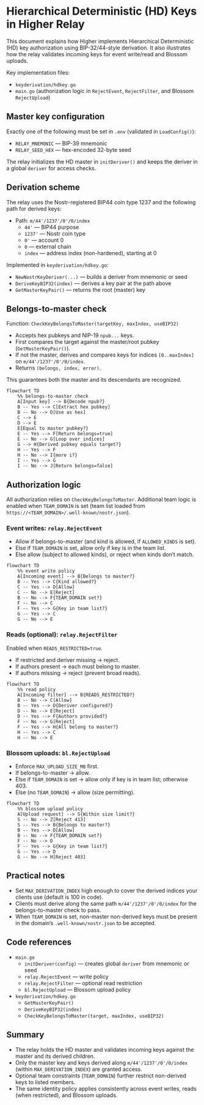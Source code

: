 # Hierarchical Deterministic (HD) Keys in Higher Relay

This document explains how Higher implements Hierarchical Deterministic (HD) key authorization using BIP-32/44-style derivation. It also illustrates how the relay validates incoming keys for event write/read and Blossom uploads.

Key implementation files:
- `keyderivation/hdkey.go`
- `main.go` (authorization logic in `RejectEvent`, `RejectFilter`, and Blossom `RejectUpload`)

## Master key configuration

Exactly one of the following must be set in `.env` (validated in `LoadConfig()`):
- `RELAY_MNEMONIC` — BIP-39 mnemonic
- `RELAY_SEED_HEX` — hex-encoded 32-byte seed

The relay initializes the HD master in `initDeriver()` and keeps the deriver in a global `deriver` for access checks.

## Derivation scheme

The relay uses the Nostr-registered BIP44 coin type 1237 and the following path for derived keys:

- Path: `m/44'/1237'/0'/0/index`
  - `44'` — BIP44 purpose
  - `1237'` — Nostr coin type
  - `0'` — account 0
  - `0` — external chain
  - `index` — address index (non-hardened), starting at 0

Implemented in `keyderivation/hdkey.go`:
- `NewNostrKeyDeriver(...)` — builds a deriver from mnemonic or seed
- `DeriveKeyBIP32(index)` — derives a key pair at the path above
- `GetMasterKeyPair()` — returns the root (master) key

## Belongs-to-master check

Function: `CheckKeyBelongsToMaster(targetKey, maxIndex, useBIP32)`

- Accepts hex pubkeys and NIP-19 `npub...` keys.
- First compares the target against the master/root pubkey (`GetMasterKeyPair()`).
- If not the master, derives and compares keys for indices `[0..maxIndex]` on `m/44'/1237'/0'/0/index`.
- Returns `(belongs, index, error)`.

This guarantees both the master and its descendants are recognized.

```mermaid
flowchart TD
    %% belongs-to-master check
    A[Input key] --> B{Decode npub?}
    B -- Yes --> C[Extract hex pubkey]
    B -- No --> D[Use as hex]
    C --> E
    D --> E
    E{Equal to master pubkey?}
    E -- Yes --> F[Return belongs=true]
    E -- No --> G[Loop over indices]
    G --> H{Derived pubkey equals target?}
    H -- Yes --> F
    H -- No --> I{more i?}
    I -- Yes --> G
    I -- No --> J[Return belongs=false]
```

## Authorization logic

All authorization relies on `CheckKeyBelongsToMaster`. Additional team logic is enabled when `TEAM_DOMAIN` is set (team list loaded from `https://<TEAM_DOMAIN>/.well-known/nostr.json`).

### Event writes: `relay.RejectEvent`

- Allow if belongs-to-master (and kind is allowed, if `ALLOWED_KINDS` is set).
- Else if `TEAM_DOMAIN` is set, allow only if key is in the team list.
- Else allow (subject to allowed kinds), or reject when kinds don’t match.

```mermaid
flowchart TD
    %% event write policy
    A[Incoming event] --> B{Belongs to master?}
    B -- Yes --> C{Kind allowed?}
    C -- Yes --> D[Allow]
    C -- No --> E[Reject]
    B -- No --> F{TEAM_DOMAIN set?}
    F -- No --> C
    F -- Yes --> G{Key in team list?}
    G -- Yes --> C
    G -- No --> E
```

### Reads (optional): `relay.RejectFilter`

Enabled when `READS_RESTRICTED=true`.
- If restricted and deriver missing → reject.
- If authors present → each must belong to master.
- If authors missing → reject (prevent broad reads).

```mermaid
flowchart TD
    %% read policy
    A[Incoming filter] --> B{READS_RESTRICTED?}
    B -- No --> C[Allow]
    B -- Yes --> D{Deriver configured?}
    D -- No --> E[Reject]
    D -- Yes --> F{Authors provided?}
    F -- No --> G[Reject]
    F -- Yes --> H{All belong to master?}
    H -- Yes --> C
    H -- No --> E
```

### Blossom uploads: `bl.RejectUpload`

- Enforce `MAX_UPLOAD_SIZE_MB` first.
- If belongs-to-master → allow.
- Else if `TEAM_DOMAIN` is set → allow only if key is in team list; otherwise 403.
- Else (no `TEAM_DOMAIN`) → allow (size permitting).

```mermaid
flowchart TD
    %% blossom upload policy
    A[Upload request] --> S{Within size limit?}
    S -- No --> Z[Reject 413]
    S -- Yes --> B{Belongs to master?}
    B -- Yes --> D[Allow]
    B -- No --> F{TEAM_DOMAIN set?}
    F -- No --> D
    F -- Yes --> G{Key in team list?}
    G -- Yes --> D
    G -- No --> H[Reject 403]
```

## Practical notes

- Set `MAX_DERIVATION_INDEX` high enough to cover the derived indices your clients use (default is 100 in code).
- Clients must derive along the same path `m/44'/1237'/0'/0/index` for the belongs-to-master check to pass.
- When `TEAM_DOMAIN` is set, non-master non-derived keys must be present in the domain’s `.well-known/nostr.json` to be accepted.

## Code references

- `main.go`
  - `initDeriver(config)` — creates global `deriver` from mnemonic or seed
  - `relay.RejectEvent` — write policy
  - `relay.RejectFilter` — optional read restriction
  - `bl.RejectUpload` — Blossom upload policy
- `keyderivation/hdkey.go`
  - `GetMasterKeyPair()`
  - `DeriveKeyBIP32(index)`
  - `CheckKeyBelongsToMaster(target, maxIndex, useBIP32)`

## Summary

- The relay holds the HD master and validates incoming keys against the master and its derived children.
- Only the master key and keys derived along `m/44'/1237'/0'/0/index` (within `MAX_DERIVATION_INDEX`) are granted access.
- Optional team constraints (`TEAM_DOMAIN`) further restrict non-derived keys to listed members.
- The same identity policy applies consistently across event writes, reads (when restricted), and Blossom uploads.
